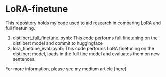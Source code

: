 # LoRA-finetune
This repository holds my code used to aid research in comparing LoRA and full finetuning.

1. distilbert_full_finetune.ipynb: This code performs full finetuning on the distilbert model and commit to huggingface
2. lora_finetune_eval.ipynb: This code performs LoRA finetuning on the distilbert model, loads in the full fine model and evaluates them on new sentences. 

For more information, please see my medium article [here]

